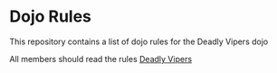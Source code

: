 Dojo Rules
==========

This repository contains a list of dojo rules for the Deadly Vipers dojo

All members should read the rules
[Deadly Vipers](https://github.com/deadlyvipers)


